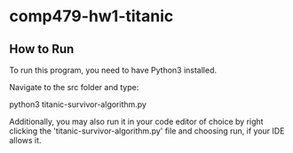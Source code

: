 # comp479-hw1-titanic

## How to Run

To run this program, you need to have Python3 installed.


Navigate to the src folder and type:

python3 titanic-survivor-algorithm.py


Additionally, you may also run it in your code editor of choice by right clicking the 'titanic-survivor-algorithm.py' file and choosing run, if your IDE allows it.
